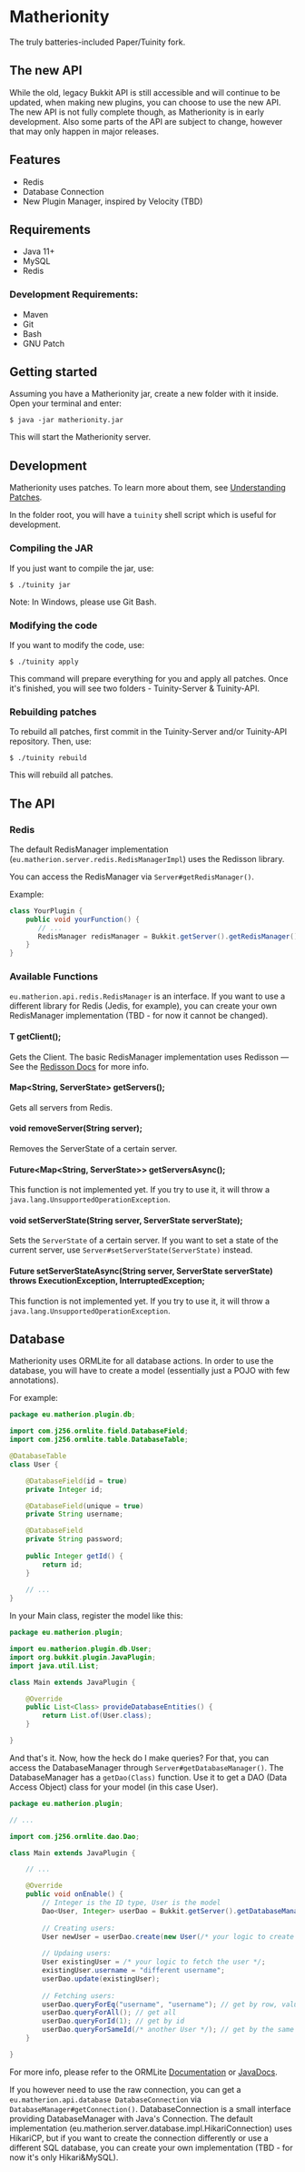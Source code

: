 # Matherionity

The truly batteries-included Paper/Tuinity fork.

## The new API

While the old, legacy Bukkit API is still accessible and will continue to be updated, 
when making new plugins, you can choose to use the new API. The new API is not fully
complete though, as Matherionity is in early development. Also some parts of the API
are subject to change, however that may only happen in major releases.

## Features
- Redis
- Database Connection
- New Plugin Manager, inspired by Velocity (TBD)

## Requirements
- Java 11+ 
- MySQL
- Redis

### Development Requirements:
- Maven
- Git
- Bash
- GNU Patch

## Getting started

Assuming you have a Matherionity jar, create a new folder with it inside. Open your terminal 
and enter:

```shell
$ java -jar matherionity.jar
```

This will start the Matherionity server.

## Development

Matherionity uses patches. To learn more about them, see [Understanding Patches](https://github.com/PaperMC/Paper/blob/master/CONTRIBUTING.md#understanding-patches).

In the folder root, you will have a `tuinity` shell script which
is useful for development.

### Compiling the JAR

If you just want to compile the jar, use:

```shell
$ ./tuinity jar
```

Note: In Windows, please use Git Bash.

### Modifying the code

If you want to modify the code, use:

```shell
$ ./tuinity apply
```

This command will prepare everything for you and apply all patches. Once it's finished,
you will see two folders - Tuinity-Server & Tuinity-API.

### Rebuilding patches

To rebuild all patches, first commit in the Tuinity-Server and/or Tuinity-API repository.
Then, use:

```shell
$ ./tuinity rebuild
```

This will rebuild all patches.

## The API

### Redis

The default RedisManager implementation (`eu.matherion.server.redis.RedisManagerImpl`) uses the Redisson library.

You can access the RedisManager via `Server#getRedisManager()`.

Example:
```java
class YourPlugin {
    public void yourFunction() {
       // ...
       RedisManager redisManager = Bukkit.getServer().getRedisManager();
    }
}
```

### Available Functions

`eu.matherion.api.redis.RedisManager` is an interface. If you want to use a different library for Redis (Jedis, for example), you can create your own RedisManager
implementation (TBD - for now it cannot be changed).

#### T getClient();

Gets the Client. The basic RedisManager implementation uses Redisson &mdash;
See the [Redisson Docs](https://github.com/redisson/redisson/wiki/Table-of-Content) for more info.

#### Map<String, ServerState> getServers();

Gets all servers from Redis.

#### void removeServer(String server);

Removes the ServerState of a certain server.

#### Future<Map<String, ServerState>> getServersAsync();

This function is not implemented yet. If you try to use it, it will throw a `java.lang.UnsupportedOperationException`.

#### void setServerState(String server, ServerState serverState);

Sets the `ServerState` of a certain server. If you want to set a state of the current server,
use `Server#setServerState(ServerState)` instead.

#### Future<Void> setServerStateAsync(String server, ServerState serverState) throws ExecutionException, InterruptedException;

This function is not implemented yet. If you try to use it, it will throw a `java.lang.UnsupportedOperationException`.

## Database

Matherionity uses ORMLite for all database actions. In order to use the database, you will have to create a model (essentially just a POJO with few annotations). 

For example:

```java
package eu.matherion.plugin.db;

import com.j256.ormlite.field.DatabaseField;
import com.j256.ormlite.table.DatabaseTable;

@DatabaseTable
class User {

    @DatabaseField(id = true)
    private Integer id;

    @DatabaseField(unique = true)
    private String username;

    @DatabaseField
    private String password;
    
    public Integer getId() {
        return id;
    }
    
    // ...
}
```

In your Main class, register the model like this:

```java
package eu.matherion.plugin;

import eu.matherion.plugin.db.User;
import org.bukkit.plugin.JavaPlugin;
import java.util.List;

class Main extends JavaPlugin {

    @Override
    public List<Class> provideDatabaseEntities() {
        return List.of(User.class);
    }

}
```

And that's it. Now, how the heck do I make queries? For that, you can access the DatabaseManager through `Server#getDatabaseManager()`.
The DatabaseManager has a `getDao(Class)` function. Use it to get a DAO (Data Access Object) class for your 
model (in this case User).

```java
package eu.matherion.plugin;

// ...

import com.j256.ormlite.dao.Dao;

class Main extends JavaPlugin {

    // ...

    @Override
    public void onEnable() {
        // Integer is the ID type, User is the model
        Dao<User, Integer> userDao = Bukkit.getServer().getDatabaseManager().getDao(User.class);
    
        // Creating users:
        User newUser = userDao.create(new User(/* your logic to create the User class */));
        
        // Updaing users:
        User existingUser = /* your logic to fetch the user */;
        existingUser.username = "different username";
        userDao.update(existingUser);
    
        // Fetching users:
        userDao.queryForEq("username", "username"); // get by row, value
        userDao.queryForAll(); // get all
        userDao.queryForId(1); // get by id
        userDao.queryForSameId(/* another User */); // get by the same id as another User class instance
    }

}
```

For more info, please refer to the ORMLite [Documentation](https://ormlite.com/javadoc/ormlite-core/doc-files/ormlite.html#License) or [JavaDocs](https://ormlite.com/javadoc).

If you however need to use the raw connection, you can get a `eu.matherion.api.database DatabaseConnection` via
`DatabaseManager#getConnection()`. DatabaseConnection is a small interface providing DatabaseManager with Java's Connection.
The default implementation (eu.matherion.server.database.impl.HikariConnection) uses HikariCP, but if you want to create the connection differently or use a different SQL database, you can create your own implementation (TBD - for now it's only Hikari&MySQL).
